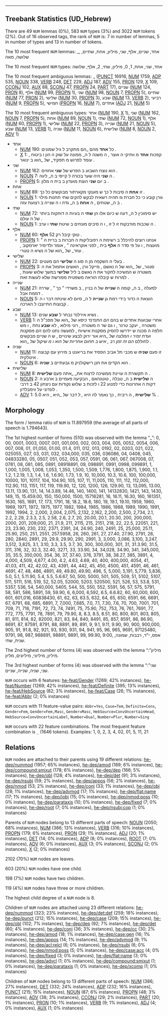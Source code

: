 

--------------------------------------------------------------------------------

## Treebank Statistics (UD_Hebrew)

There are 49 `NUM` lemmas (0%), 583 `NUM` types (3%) and 3022 `NUM` tokens (2%).
Out of 16 observed tags, the rank of `NUM` is: 7 in number of lemmas, 5 in number of types and 13 in number of tokens.

The 10 most frequent `NUM` lemmas: _, אחד, שניים, אלף, שני, מיליון, אחת, שתיים, שלושה, מאה

The 10 most frequent `NUM` types:  אחד, שני, אחת, 1, 0, מיליון, שתי, 2, אלף, שלושה

The 10 most frequent ambiguous lemmas: _ ([PUNCT]() 16916, [NUM]() 1759, [ADP]() 535, [NOUN]() 338, [VERB]() 248, [DET]() 229, [ADJ]() 187, [ADV]() 155, [PRON]() 129, [X]() 109, [CCONJ]() 102, [AUX]() 88, [SCONJ]() 47, [PROPN]() 24, [PART]() 17), שניים ([NUM]() 124, [PRON]() 8), אלף ([NUM]() 99, [PROPN]() 1), שני ([NUM]() 98, [NOUN]() 7, [PROPN]() 5), שתיים ([NUM]() 77, [PRON]() 2), שלישי ([NUM]() 30, [PROPN]() 3), שבע ([NUM]() 13, [VERB]() 2), רביעי ([NUM]() 9, [PROPN]() 5), חמישי ([PROPN]() 16, [NUM]() 7), אחדים ([ADJ]() 21, [NUM]() 5)

The 10 most frequent ambiguous types:  אחד ([NUM]() 190, [X]() 1), שני ([NUM]() 162, [NOUN]() 7, [PROPN]() 5), אחת ([NUM]() 89, [NOUN]() 1), שתי ([NUM]() 72, [NOUN]() 1), אלף ([NUM]() 60, [PROPN]() 1), שלישי ([NUM]() 22, [PROPN]() 3), שנייה ([NUM]() 21, [NOUN]() 5), שבע ([NUM]() 13, [VERB]() 1), שניה ([NUM]() 11, [NOUN]() 6), שלישית ([NUM]() 8, [NOUN]() 2, [ADV]() 1)


* אחד
  * [NUM]() 190: כל <b>אחד</b> מהם _הם מתקרב ל גיל שמונים .
  * [X]() 1: קפכות <b>אחד</b> מ וותיקי ה אוצר , ה משנה ל ה_ ממונה על שוק ה הון ו ביטוח , עומד לפרוש מ תפקיד_ _של_ _הוא ב ינואר .
* שני
  * [NUM]() 162: הוא נוצח השבוע ב הפרש של <b>שני</b> אחוזים .
  * [NOUN]() 7: ה <b>שני</b> היה שער בכורה ל קייסי ב ה_ ליגה .
  * [PROPN]() 5: ב יום <b>שני</b> הוצת מועדון ב בית ה מלון .
* אחת
  * [NUM]() 89: זו <b>אחת</b> ה סיבות ל כך ש מענקי מקארתור מבוקשים כל כך .
  * [NOUN]() 1: גורן קובע כי כל חברת גז תהיה רשאית לבקש להקים שתי תחנות מילוי ב ה_ שטחים , ה <b>אחת</b> ב ה_ גדה ו ה שנייה ב רצועת עזה .
* שתי
  * [NUM]() 72: יש סימוכין ל ה_ דעה ש כיום אלו הן <b>שתי</b> ה בעיות ה דוחקות ביותר של ה עולם .
  * [NOUN]() 1: ה שכבות מודבקות זו ל זו , ו ה סיבים מונחים ב שיטת <b>שתי</b> ו ערב .
* אלף
  * [NUM]() 60: טוקי קיבל רק 52 <b>אלף</b> .
  * [PROPN]() 1: " אנחנו רוצים להיכלל ב רשימת ה רפובליקות ה חברות ב ברית ה מועצות , ו על פי סדר ה <b>אלף</b> בית , לפני אוקראינה " , אומר ולדימיר יארמקוב , עוזר_ _של_ _הוא של ה נשיא ה טטרי .
* שלישי
  * [NUM]() 22: בעלי ה השקפה מן ה סוג ה <b>שלישי</b> הם מעטים .
  * [PROPN]() 3: סנגור_ _של_ _הוא של ה נאשם , מייקל וורן , האשים אתמול את ה משטרה ש המשיכה לחקור את ה נאשם ב ליל <b>שלישי</b> במשך שלוש שעות , למרות ש קיבלה הוראה משפטית מפורשת שלא לעשות זאת .
* שנייה
  * [NUM]() 21: למעלה , ב ה_ קומה ה <b>שנייה</b> של ה בניין , ב משרדי " כך " , שררה דממת אבל .
  * [NOUN]() 5: הוצאת ה כדור בידי רמת גן <b>שנייה</b> ל ה_ סיום לא שינתה דבר ו ה קבוצות התייצבו ל הארכה .
* שבע
  * [NUM]() 13: נשיא אירלנד נבחר ל <b>שבע</b> שנים .
  * [VERB]() 1: אחרי שבועות אחדים ש בהם _הם התנדנד כיסא_ _של_ _הוא של מפכ"ל ה משטרה , יעקב טרנר , ו גם שר ה משטרה , רוני מילוא , לא <b>שבע</b> נחת , ו מש חלפה ה סכנה ש יידרשו להסיק מסקנות אישיות , למעשה נתנו להם _הם מסקנות ועדת זמיר ו המלצה_ _של_ _היא אור ירוק לבצע שינויים , ש ה שניים מבקשים לחוללם _הם זה זמן רב , איש ב תחום אחריות_ _של_ _הוא ו מ שיקול_ _של_ _הוא .
* שניה
  * [NUM]() 11: זו פעם <b>שניה</b> ש מכבי תל אביב הפסיד את בריאנט ב מירוץ עם קבוצה איטלקית .
  * [NOUN]() 6: הוא הקדים את חנן רישקולניק מ גבעתיים ב <b>שניה</b> .
* שלישית
  * [NUM]() 8: ה תקשורת ה עויינת ממשיכה לרצוח את_ _אתה פעם <b>שלישית</b> .
  * [NOUN]() 2: ה <b>שלישית</b> ב ה_ טבלה , טוטנהאם , הבקיעה פעמיים ב ארבע ה דקות ה אחרונות כדי למנוע 22 ו לזכות ב שלוש נקודות עם ניצחון 42 ב דרבי לונדוני על ווימבלדון .
  * [ADV]() 1: <b>שלישית</b> , ה ריבית , כך נאמר לה _היא , ל דבר_ _של_ _היא , היא 5.0 % .

## Morphology

The form / lemma ratio of `NUM` is 11.897959 (the average of all parts of speech is 1.794643).

The 1st highest number of forms (510) was observed with the lemma “_”: 0, 00, 0001, 0003, 0007, 001, 001,000, 002, 003, 004, 005, 0052, 0054, 006, 007, 008, 01, 01,050, 01.00, 01.4, 011, 012, 013, 0192, 02, 0203, 021, 022, 025055, 027, 03, 031, 032, 034,000, 035, 036, 036086, 04, 0408, 045, 04833280, 05, 0507, 051, 052, 053, 057, 0591, 06, 061, 067, 067008, 07, 0781, 08, 081, 085, 0891, 08918891, 09, 098891, 0991, 0998, 099891, 1, 1,000, 1,005, 1,008, 1,053, 1,350, 1,500, 1,509, 1,776, 1,800, 1,875, 1,900, 1.1, 1.2, 1.2.19, 1.3, 1.4, 1.6, 1.6.90, 1.73, 1.9, 10, 10,000, 10.3, 10.6, 100, 100,000, 10000, 101, 10117, 104, 104.90, 105, 107, 11, 11,005, 110, 111, 112, 112,000, 112.90, 113, 1151, 117, 119, 119.90, 12, 120, 1200, 126, 129.90, 13, 13,095, 13.00, 13.11, 13.90, 131, 14, 14.3.89, 14.46, 140, 1400, 141, 14132830, 1421, 143, 1430, 149, 15, 15.459.00, 150, 150,000, 1500, 15716281, 16, 16.11, 16.30, 160, 161351, 1630, 165, 1691, 17, 173, 1791, 18, 18.2, 18.6, 180, 19, 19.1, 19.10, 1959, 1960, 1969, 1971, 1972, 1975, 1977, 1982, 1984, 1985, 1986, 1988, 1989, 1990, 1991, 1992, 1994, 2, 2,000, 2,004, 2,075, 2,132, 2,162, 2,200, 2,500, 2,734, 2.1, 2.2, 2.29, 2.3.3, 2.5, 2.58, 2.6, 2.7, 20, 20.00, 20.1, 20.30, 200, 200,000, 2000, 201, 209,000, 21, 21.9, 211, 2115, 215, 2151, 218, 22, 22.5, 22051, 221, 23, 23.90, 230, 232, 2371, 2391, 24, 24.90, 240, 2491, 25, 25,000, 25.11, 25.90, 250, 251, 2551, 257.5958, 26, 260, 261, 27, 27.40, 27.90, 2791, 28, 280, 2840, 2891, 29, 29.9, 29.90, 290, 2991, 3, 3,000, 3,086, 3,100, 3,247, 3,512, 3,825, 3.1, 3.10, 3.3, 3.5, 3.7, 30, 300, 300,000, 301, 31, 31.3.90, 31.5, 311, 316, 32, 32.3, 32.40, 3271, 33, 33.90, 34, 34,028, 34.90, 341, 345,000, 35, 35.5, 350,000, 354, 36, 37, 37.40, 376, 3791, 38, 38.27, 385, 3891, 4, 4,000, 4,509, 4,677, 4.00, 4.2, 4.63, 4.69, 40, 400, 400,000, 4054, 41, 41.03, 411, 42, 42.02, 43, 4391, 44, 442, 45, 450, 4500, 451, 4591, 46, 461, 4691, 47, 48, 486, 4891, 49, 49.80, 49.90, 496, 5, 5,000, 5,191, 5,779, 5,836, 5.0, 5.1, 5.11.90, 5.4, 5.5, 5.6.67, 50, 500, 5000, 501, 505, 509, 51, 5102, 5107, 511, 5111, 516, 519, 52, 52.05, 52000, 5203, 520500, 521, 526, 53, 53.8, 531, 5357, 536, 54, 540,000, 5405, 544, 55, 550, 552, 5591, 56, 57, 575, 5791, 58, 581, 586, 5891, 59, 59.90, 6, 6,000, 6,592, 6.5, 6.6.82, 60, 60,000, 600, 601, 601,016, 60838430, 61, 62, 63, 63.5, 632, 64, 65, 650, 6591, 66, 6691, 67, 6791, 68, 685, 6891, 7, 7,000, 7,685, 7.0, 7.1, 7.30, 7.6, 70, 700, 7001, 701, 709, 71, 716, 7191, 72, 73, 74, 7491, 75, 75.90, 752, 753, 76, 761, 7691, 77, 772, 775, 7791, 78, 7891, 79, 79.90, 8, 8.3, 8.5, 8.51, 80, 800, 801, 803, 805, 81, 811, 814, 82, 82000, 821, 83, 84, 840, 8491, 85, 857, 8591, 86, 86.90, 8691, 87, 87591, 8791, 88, 8891, 89, 891, 9, 9.1, 9.11, 9.90, 90, 900, 900,000, 905, 91, 91.8, 92, 921, 93, 930, 931, 94, 941, 95, 96, 965, 9691, 97125480, 9791, 98, 987, 988891, 98891, 9891, 99, 99.90, 9:00, אפס, י"ד, רבבות, שמונה, שנית, שתי.

The 2nd highest number of forms (4) was observed with the lemma “מיליון”: מיליון, מיליוני, מיליונים, מליון.

The 3rd highest number of forms (4) was observed with the lemma “שני”: שני, שניה, שנייה, שניים.

`NUM` occurs with 6 features: [he-feat/Gender]() (1269; 42% instances), [he-feat/Number]() (1269; 42% instances), [he-feat/Definite]() (395; 13% instances), [he-feat/HebSource]() (82; 3% instances), [he-feat/Case]() (26; 1% instances), [he-feat/Abbr]() (2; 0% instances)

`NUM` occurs with 11 feature-value pairs: `Abbr=Yes`, `Case=Tem`, `Definite=Cons`, `Gender=Fem`, `Gender=Fem,Masc`, `Gender=Masc`, `HebSource=ConvUncertainHead`, `HebSource=ConvUncertainLabel`, `Number=Dual`, `Number=Plur`, `Number=Sing`

`NUM` occurs with 22 feature combinations.
The most frequent feature combination is `_` (1646 tokens).
Examples: 1, 0, 2, 3, 4, 02, 01, 5, 11, 21


## Relations

`NUM` nodes are attached to their parents using 19 different relations: [he-dep/nummod]() (1957; 65% instances), [he-dep/amod]() (189; 6% instances), [he-dep/compound:smixut]() (178; 6% instances), [he-dep/dep]() (166; 5% instances), [he-dep/obl]() (128; 4% instances), [he-dep/det]() (91; 3% instances), [he-dep/nsubj]() (59; 2% instances), [he-dep/appos]() (56; 2% instances), [he-dep/nmod]() (53; 2% instances), [he-dep/conj]() (33; 1% instances), [he-dep/obj]() (28; 1% instances), [he-dep/advmod]() (17; 1% instances), [he-dep/flat:name]() (17; 1% instances), [he-dep/iobj]() (15; 0% instances), [he-dep/nmod:poss]() (10; 0% instances), [he-dep/parataxis]() (10; 0% instances), [he-dep/fixed]() (7; 0% instances), [he-dep/root]() (7; 0% instances), [he-dep/nsubj:cop]() (1; 0% instances)

Parents of `NUM` nodes belong to 13 different parts of speech: [NOUN]() (2050; 68% instances), [NUM]() (386; 13% instances), [VERB]() (316; 10% instances), [PROPN]() (179; 6% instances), [PRON]() (29; 1% instances), [ADJ]() (20; 1% instances), [DET]() (14; 0% instances), [ADP]() (8; 0% instances), [ROOT]() (7; 0% instances), [ADV]() (6; 0% instances), [AUX]() (3; 0% instances), [SCONJ]() (2; 0% instances), [X]() (2; 0% instances)

2102 (70%) `NUM` nodes are leaves.

603 (20%) `NUM` nodes have one child.

198 (7%) `NUM` nodes have two children.

119 (4%) `NUM` nodes have three or more children.

The highest child degree of a `NUM` node is 8.

Children of `NUM` nodes are attached using 23 different relations: [he-dep/nummod]() (323; 23% instances), [he-dep/det:def]() (259; 18% instances), [he-dep/punct]() (212; 15% instances), [he-dep/case]() (209; 15% instances), [he-dep/obl]() (102; 7% instances), [he-dep/dep]() (92; 7% instances), [he-dep/det]() (60; 4% instances), [he-dep/conj]() (36; 3% instances), [he-dep/cc]() (30; 2% instances), [he-dep/amod]() (18; 1% instances), [he-dep/case:gen]() (16; 1% instances), [he-dep/appos]() (14; 1% instances), [he-dep/advmod]() (9; 1% instances), [he-dep/acl:relcl]() (6; 0% instances), [he-dep/nsubj]() (6; 0% instances), [he-dep/nmod:poss]() (5; 0% instances), [he-dep/case:acc]() (4; 0% instances), [he-dep/fixed]() (3; 0% instances), [he-dep/flat:name]() (3; 0% instances), [he-dep/advcl]() (1; 0% instances), [he-dep/compound:smixut]() (1; 0% instances), [he-dep/parataxis]() (1; 0% instances), [he-dep/xcomp]() (1; 0% instances)

Children of `NUM` nodes belong to 13 different parts of speech: [NUM]() (386; 27% instances), [DET]() (332; 24% instances), [ADP]() (232; 16% instances), [PUNCT]() (215; 15% instances), [NOUN]() (87; 6% instances), [PROPN]() (48; 3% instances), [ADV]() (38; 3% instances), [CCONJ]() (29; 2% instances), [PART]() (20; 1% instances), [PRON]() (10; 1% instances), [VERB]() (9; 1% instances), [ADJ]() (4; 0% instances), [AUX]() (1; 0% instances)

